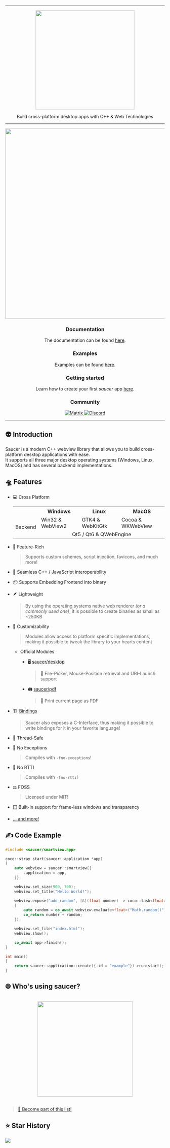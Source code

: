 <hr>

<div align="center"> 
    <img src="https://raw.githubusercontent.com/saucer/saucer.github.io/master/static/img/logo.png" height="312" />
</div>

<p align="center"> 
    Build cross-platform desktop apps with C++ & Web Technologies 
</p>

---

<div align="center"> 

<img src="https://raw.githubusercontent.com/saucer/saucer.github.io/rewrite/static/assets/preview.png" width="600" />

### Documentation

The documentation can be found [here](https://saucer.github.io/).

### Examples

Examples can be found [here](./examples).

### Getting started

Learn how to create your first _saucer_ app [here](https://saucer.github.io/docs/getting-started).

### Community

<a href="https://matrix.to/#/#saucer:matrix.org" target="_blank">
    <picture>
        <img alt="Matrix" src="https://img.shields.io/matrix/saucer%3Amatrix.org?style=flat&logo=matrix&label=%20">
    </picture>
</a>

<a href="https://discord.gg/ndhmQE4225" target="_blank">
    <picture>
        <img alt="Discord" src="https://img.shields.io/discord/924655908292800573?style=flat&logo=discord&label=%20">
    </picture>
</a>

</div> 

---

## 👽 Introduction

Saucer is a modern C++ webview library that allows you to build cross-platform desktop applications with ease.  
It supports all three major desktop operating systems (Windows, Linux, MacOS) and has several backend implementations.

## 🛸 Features

* 💻 Cross Platform
  
  <table>
    <tr>
      <th></th>
      <th>Windows</th>
      <th>Linux</th>
      <th>MacOS</th>
    </tr>
    <tr>
      <td rowspan="2">Backend</td>
      <td>Win32 & WebView2</td>
      <td>GTK4 & WebKitGtk</td>
      <td>Cocoa & WKWebView</td>
    </tr>
    <tr align="center">
      <td colspan="3">Qt5 / Qt6 & QWebEngine</td>
    </tr>
  </table>

* 👾 Feature-Rich
  > Supports custom schemes, script injection, favicons, and much more!

* 🔀 Seamless C++ / JavaScript interoperability

* 📦 Supports Embedding Frontend into binary

* 🪶 Lightweight
  > By using the operating systems native web renderer _(or a commonly used one)_, it is possible to create binaries as small as ~250KB

* 🧰 Customizability
  > Modules allow access to platform specific implementations, making it possible to tweak the library to your hearts content
  
  * Official Modules
    * 🖥️ [saucer/desktop](https://github.com/saucer/desktop) 
      > 📂 File-Picker, Mouse-Position retrieval and URI-Launch support

    * 🖨️ [saucer/pdf](https://github.com/saucer/pdf) 
      > 📄 Print current page as PDF

* 🏗️ [Bindings](https://github.com/saucer/bindings)
  > Saucer also exposes a C-Interface, thus making it possible to write bindings for it in your favorite language!

* 🦺 Thread-Safe

* 🧨 No Exceptions 
  > Compiles with `-fno-exceptions`!

* 🏃 No RTTI
  > Compiles with `-fno-rtti`!

* ⚖️ FOSS
  > Licensed under MIT!

* 🪟 Built-in support for frame-less windows and transparency

* [... and more!](https://saucer.github.io/)

## ✍️ Code Example

```cpp
#include <saucer/smartview.hpp>

coco::stray start(saucer::application *app)
{
    auto webview = saucer::smartview{{
        .application = app,
    }};

    webview.set_size(900, 700);
    webview.set_title("Hello World!");

    webview.expose("add_random", [&](float number) -> coco::task<float>
    {
        auto random = co_await webview.evaluate<float>("Math.random()");
        co_return number + random;
    });

    webview.set_file("index.html");
    webview.show();

    co_await app->finish();
}

int main()
{
    return saucer::application::create({.id = "example"})->run(start);
}
```

## 🌐 Who's using saucer?

<div align="center">
<br/>

<a href="https://casterlabs.co/" target="_blank">
    <picture>
        <source media="(prefers-color-scheme: dark)" srcset="https://cdn.casterlabs.co/branding/casterlabs/wordmark_white.svg">
        <img width="300" src="https://cdn.casterlabs.co/branding/casterlabs/wordmark_black.svg">
    </picture>
</a>
</div>

<br/>

> [🎉 Become part of this list!](https://github.com/saucer/saucer/issues/new)

## ⭐ Star History


![](https://api.star-history.com/svg?repos=saucer/saucer&type=Date)
